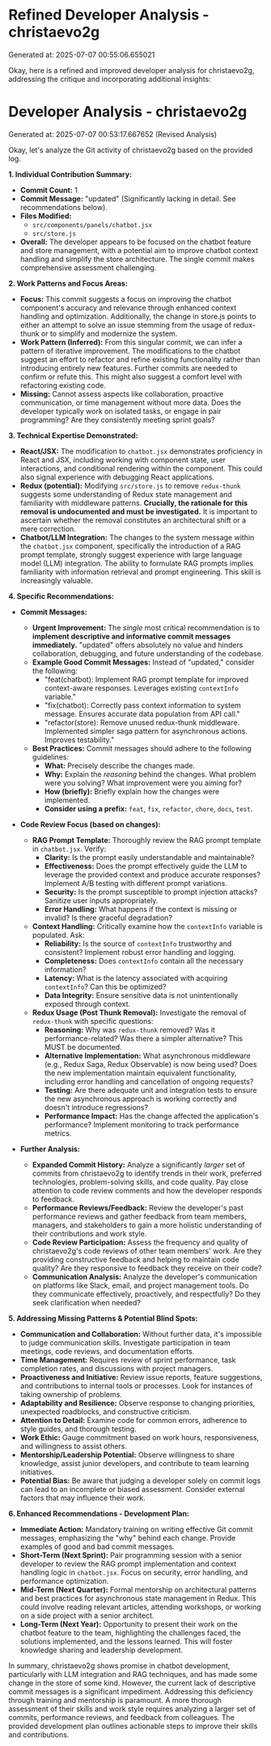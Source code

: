 # Refined Developer Analysis - christaevo2g
Generated at: 2025-07-07 00:55:06.655021

Okay, here is a refined and improved developer analysis for christaevo2g, addressing the critique and incorporating additional insights:

# Developer Analysis - christaevo2g
Generated at: 2025-07-07 00:53:17.667652 (Revised Analysis)

Okay, let's analyze the Git activity of christaevo2g based on the provided log.

**1. Individual Contribution Summary:**

*   **Commit Count:** 1
*   **Commit Message:** "updated" (Significantly lacking in detail. See recommendations below).
*   **Files Modified:**
    *   `src/components/panels/chatbot.jsx`
    *   `src/store.js`
*   **Overall:** The developer appears to be focused on the chatbot feature and store management, with a potential aim to improve chatbot context handling and simplify the store architecture. The single commit makes comprehensive assessment challenging.

**2. Work Patterns and Focus Areas:**

*   **Focus:** This commit suggests a focus on improving the chatbot component's accuracy and relevance through enhanced context handling and optimization. Additionally, the change in store.js points to either an attempt to solve an issue stemming from the usage of redux-thunk or to simplify and modernize the system.
*   **Work Pattern (Inferred):** From this singular commit, we can infer a pattern of iterative improvement.  The modifications to the chatbot suggest an effort to refactor and refine existing functionality rather than introducing entirely new features. Further commits are needed to confirm or refute this. This might also suggest a comfort level with refactoring existing code.
*   **Missing:** Cannot assess aspects like collaboration, proactive communication, or time management without more data. Does the developer typically work on isolated tasks, or engage in pair programming? Are they consistently meeting sprint goals?

**3. Technical Expertise Demonstrated:**

*   **React/JSX:**  The modification to `chatbot.jsx` demonstrates proficiency in React and JSX, including working with component state, user interactions, and conditional rendering within the component. This could also signal experience with debugging React applications.
*   **Redux (potential):** Modifying `src/store.js` to remove `redux-thunk` suggests some understanding of Redux state management and familiarity with middleware patterns. **Crucially, the rationale for this removal is undocumented and must be investigated.** It is important to ascertain whether the removal constitutes an architectural shift or a mere correction.
*   **Chatbot/LLM Integration:**  The changes to the system message within the `chatbot.jsx` component, specifically the introduction of a RAG prompt template, strongly suggest experience with large language model (LLM) integration. The ability to formulate RAG prompts implies familiarity with information retrieval and prompt engineering. This skill is increasingly valuable.

**4. Specific Recommendations:**

*   **Commit Messages:**
    *   **Urgent Improvement:**  The *single* most critical recommendation is to **implement descriptive and informative commit messages immediately.** "updated" offers absolutely no value and hinders collaboration, debugging, and future understanding of the codebase.
    *   **Example Good Commit Messages:**  Instead of "updated," consider the following:
        *   "feat(chatbot): Implement RAG prompt template for improved context-aware responses. Leverages existing `contextInfo` variable."
        *   "fix(chatbot): Correctly pass context information to system message. Ensures accurate data population from API call."
        *   "refactor(store): Remove unused redux-thunk middleware. Implemented simpler saga pattern for asynchronous actions. Improves testability."
    *   **Best Practices:** Commit messages should adhere to the following guidelines:
        *   **What:** Precisely describe the changes made.
        *   **Why:** Explain the *reasoning* behind the changes.  What problem were you solving? What improvement were you aiming for?
        *   **How (briefly):** Briefly explain how the changes were implemented.
        *   **Consider using a prefix:** `feat`, `fix`, `refactor`, `chore`, `docs`, `test`.

*   **Code Review Focus (based on changes):**
    *   **RAG Prompt Template:**  Thoroughly review the RAG prompt template in `chatbot.jsx`. Verify:
        *   **Clarity:** Is the prompt easily understandable and maintainable?
        *   **Effectiveness:** Does the prompt effectively guide the LLM to leverage the provided context and produce accurate responses? Implement A/B testing with different prompt variations.
        *   **Security:** Is the prompt susceptible to prompt injection attacks? Sanitize user inputs appropriately.
        *   **Error Handling:** What happens if the context is missing or invalid? Is there graceful degradation?
    *   **Context Handling:**  Critically examine how the `contextInfo` variable is populated. Ask:
        *   **Reliability:** Is the source of `contextInfo` trustworthy and consistent? Implement robust error handling and logging.
        *   **Completeness:** Does `contextInfo` contain all the necessary information?
        *   **Latency:** What is the latency associated with acquiring `contextInfo`? Can this be optimized?
        *   **Data Integrity:** Ensure sensitive data is not unintentionally exposed through context.
    *   **Redux Usage (Post Thunk Removal):**  Investigate the removal of `redux-thunk` with specific questions:
        *   **Reasoning:** Why was `redux-thunk` removed? Was it performance-related? Was there a simpler alternative? This MUST be documented.
        *   **Alternative Implementation:** What asynchronous middleware (e.g., Redux Saga, Redux Observable) is now being used? Does the new implementation maintain equivalent functionality, including error handling and cancellation of ongoing requests?
        *   **Testing:** Are there adequate unit and integration tests to ensure the new asynchronous approach is working correctly and doesn't introduce regressions?
        *   **Performance Impact:** Has the change affected the application's performance? Implement monitoring to track performance metrics.

*   **Further Analysis:**
    *   **Expanded Commit History:** Analyze a significantly *larger* set of commits from christaevo2g to identify trends in their work, preferred technologies, problem-solving skills, and code quality. Pay close attention to code review comments and how the developer responds to feedback.
    *   **Performance Reviews/Feedback:** Review the developer's past performance reviews and gather feedback from team members, managers, and stakeholders to gain a more holistic understanding of their contributions and work style.
    *   **Code Review Participation:** Assess the frequency and quality of christaevo2g's code reviews of other team members' work. Are they providing constructive feedback and helping to maintain code quality? Are they responsive to feedback they receive on their code?
    *   **Communication Analysis:** Analyze the developer's communication on platforms like Slack, email, and project management tools. Do they communicate effectively, proactively, and respectfully? Do they seek clarification when needed?

**5. Addressing Missing Patterns & Potential Blind Spots:**

*   **Communication and Collaboration:** Without further data, it's impossible to judge communication skills. Investigate participation in team meetings, code reviews, and documentation efforts.
*   **Time Management:** Requires review of sprint performance, task completion rates, and discussions with project managers.
*   **Proactiveness and Initiative:** Review issue reports, feature suggestions, and contributions to internal tools or processes. Look for instances of taking ownership of problems.
*   **Adaptability and Resilience:** Observe response to changing priorities, unexpected roadblocks, and constructive criticism.
*   **Attention to Detail:** Examine code for common errors, adherence to style guides, and thorough testing.
*   **Work Ethic:** Gauge commitment based on work hours, responsiveness, and willingness to assist others.
*   **Mentorship/Leadership Potential:** Observe willingness to share knowledge, assist junior developers, and contribute to team learning initiatives.
*   **Potential Bias:** Be aware that judging a developer solely on commit logs can lead to an incomplete or biased assessment. Consider external factors that may influence their work.

**6. Enhanced Recommendations - Development Plan:**

*   **Immediate Action:** Mandatory training on writing effective Git commit messages, emphasizing the "why" behind each change. Provide examples of good and bad commit messages.
*   **Short-Term (Next Sprint):** Pair programming session with a senior developer to review the RAG prompt implementation and context handling logic in `chatbot.jsx`. Focus on security, error handling, and performance optimization.
*   **Mid-Term (Next Quarter):** Formal mentorship on architectural patterns and best practices for asynchronous state management in Redux. This could involve reading relevant articles, attending workshops, or working on a side project with a senior architect.
*   **Long-Term (Next Year):** Opportunity to present their work on the chatbot feature to the team, highlighting the challenges faced, the solutions implemented, and the lessons learned. This will foster knowledge sharing and leadership development.

In summary, christaevo2g shows promise in chatbot development, particularly with LLM integration and RAG techniques, and has made some change in the store of some kind. However, the current lack of descriptive commit messages is a significant impediment. Addressing this deficiency through training and mentorship is paramount. A more thorough assessment of their skills and work style requires analyzing a larger set of commits, performance reviews, and feedback from colleagues. The provided development plan outlines actionable steps to improve their skills and contributions.
